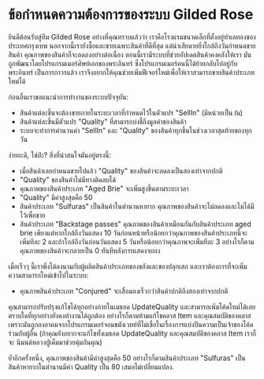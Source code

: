 # ข้อกำหนดความต้องการของระบบ Gilded Rose

ยินดีต้อนรับสู่ทีม Gilded Rose อย่างที่คุณทราบแล้วว่า เราคือโรงแรมขนาดเล็กที่ตั้งอยู่ทำเลทองของประเทศกรุงเทพ
นอกจากนี้เรายังซื้อและขายเฉพาะสินค้าที่ดีที่สุด แต่น่าเสียดายยิ่งใกล้ถึงวันกำหนดขายสินค้า คุณภาพของสินค้าก็จะลดลงอย่างต่อเนื่อง
ตอนนี้เรามีระบบที่ช่วยอัปเดตสินค้าคงคลังให้เรา มันถูกพัฒนาโดยโปรแกรมเมอร์ศิษย์เอกของพระอินทร์ ซึ่งโปรแกรมเมอร์คนนี้ได้ย้ายกลับไปอยู่กับพระอินทร์
เป็นการถาวรแล้ว เราจึงอยากให้คุณช่วยเพิ่มฟีเจอร์ใหม่เพื่อให้เราสามารถขายสินค้าประเภทใหม่ได้

ก่อนอื่นเราขอแนะนำการทำงานของระบบปัจจุบัน:

- สินค้าแต่ละชิ้นจะต้องขายภายในระยะเวลาที่กำหนดไว้ในตัวแปร "SellIn" (มีหน่วยเป็น*วัน*) 
- สินค้าแต่ละชิ้นมีตัวแปร "Quality" ที่สามารถบ่งชี้ถึงมูลค่าของสินค้า
- ระบบจะทำการคำนวนค่า "SellIn" และ "Quality" ของสินค้าทุกชิ้นในช่วงเวลาสุดท้ายของทุกวัน

ง่ายอะดิ, ใช่ป่ะ? สิ่งที่น่าสนใจมันอยู่ตรงนี้:

- เมื่อสินค้าเลยกำหนดขายไปแล้ว "Quality" ของสินค้าจะลดลงเป็นสองเท่าจากปกติ
- "Quality" ของสินค้าไม่มีทางติดลบได้
- คุณภาพของสินค้าประเภท "Aged Brie" จะเพิ่มสูงขึ้นตามระยะเวลา
- "Quality" มีค่าสูงสุดคือ 50 
- สินค้าประเภท "Sulfuras" เป็นสินค้าในตำนานหายาก คุณภาพของสินค้าจะไม่ลดลงและไม่ได้มีไว้เพื่อขาย
- สินค้าประเภท "Backstage passes" คุณภาพของสินค้าเหมือนกันกับสินค้าประเภท aged brie 
เพียงแต่หากใกล้ถึงวันแสดง 10 วันก่อนหน้าหรือน้อยกว่าคุณภาพของสินค้าประเภทนี้จะเพิ่มทีละ 2 และถ้าใกล้ถึงวันก่อนวันแสดง 5 วันหรือน้อยกว่าคุณภาพจะเพิ่มทีละ 3
อย่างไรก็ตามคุณภาพของสินค้าจะกลายเป็น 0 ทันทีหลังการแสดงจบลง

เมื่อเร็วๆ นี้เราพึ่งได้ลงนามกับผู้ผลิตสินค้าประเภทของขลังและของปลุกเสก 
และเราต้องการที่จะเพิ่มความสามารถใหม่เข้าไปในระบบ:

- คุณภาพสินค้าประเภท "Conjured" จะเสื่อมลงเร็วกว่าสินค้าปกติถึงสองเท่าจากปกติ

คุณสามารถปรับปรุงแก้ไขได้ทุกอย่างภายในเมธอด UpdateQuality และสามารถเพิ่มโค้ดใหม่ได้เลย
ตราบใดที่ทุกอย่างยังคงทำงานได้ถูกต้อง อย่างไรก็ตามห้ามแก้ไขคลาส Item และคุณสมบัติของคลาส
เพราะมันถูกลงอาคมจากโปรแกรมเมอร์จอมขมังเวทย์ที่ไม่เชื่อในเรื่องการแบ่งปันความเป็นเจ้าของโค้ดร่วมกับผู้อื่น 
(ถ้าคุณยังอยากจะแก้ไขทั้งเมธอด UpdateQuality และคุณสมบัติของคลาส Item เราก็จะ
นิมนต์หลวงปู่เค็มมาช่วยคุ้มกันคุณ)

ย้ำอีกครั้งหนึ่ง, คุณภาพของสินค้ามีค่าสูงสุดคือ 50 
อย่างไรก็ตามสินค้าประเภท "Sulfuras" เป็นสินค้าหายากในตำนานมีค่า Quality เป็น 80 เสมอไม่เปลี่ยนแปลง.
